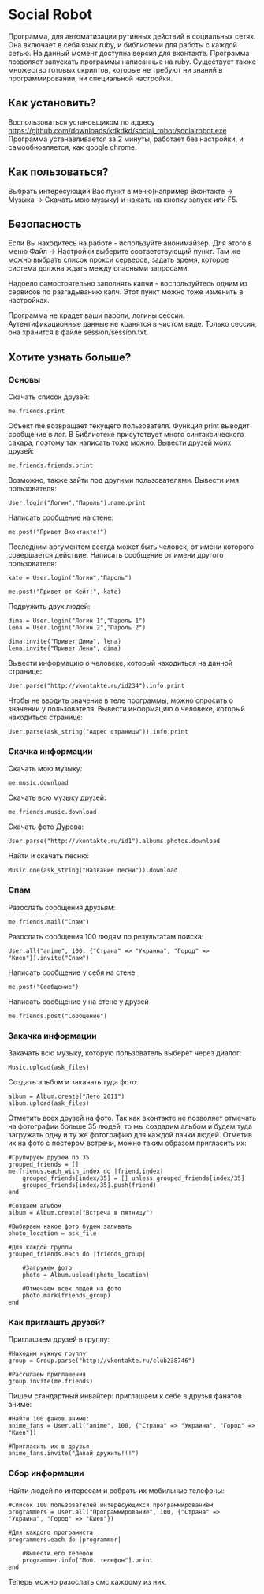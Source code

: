 ﻿Social Robot
============
Программа, для автоматизации рутинных действий в социальных сетях. Она включает в себя язык ruby, и библиотеки для работы с каждой сетью. На данный момент доступна версия для вконтакте. Программа позволяет запускать программы написанные на ruby. Существует также множество готовых скриптов, которые не требуют ни знаний в программировании, ни специальной настройки.


Как установить?
---------------
Воспользоваться установщиком по адресу https://github.com/downloads/kdkdkd/social_robot/socialrobot.exe
Программа устанавливается за 2 минуты, работает без настройки, и самообновляется, как google chrome.


Как пользоваться?
-----------------
Выбрать интересующий Вас пункт в меню(например Вконтакте -> Музыка -> Скачать мою музыку) и нажать на кнопку запуск или F5.


Безопасность
------------
Если Вы находитесь на работе - используйте анонимайзер. Для этого в меню Файл -> Настройки выберите соответствующий  пункт. Там же можно выбрать список прокси серверов, задать время, которое система должна ждать между опасными запросами.

Надоело самостоятельно заполнять капчи - воспользуйтесь одним из сервисов по разгадыванию капч. Этот пункт можно тоже изменить в настройках.

Программа не крадет ваши пароли, логины сессии. Аутентификационные данные не хранятся в чистом виде. Только сессия, она хранится в файле session/session.txt.

Хотите узнать больше?
---------------------
### Основы

Скачать список друзей:
	
	me.friends.print

Объект me возвращает текущего пользователя. Функция print выводит сообщение в лог. В Библиотеке присутствует много синтаксического сахара, поэтому так написать тоже можно.
Вывести друзей моих друзей:

	me.friends.friends.print

Возможно, также зайти под другими пользователями.
Вывести имя пользователя:

	User.login("Логин","Пароль").name.print

	
Написать сообщение на стене:

	me.post("Привет Вконтакте!")
	
Последним аргументом всегда может быть человек, от имени которого совершается действие. Написать сообщение от имени другого пользователя:

	kate = User.login("Логин","Пароль")
	
	me.post("Привет от Кейт!", kate)


Подружить двух людей:

	dima = User.login("Логин 1","Пароль 1")
	lena = User.login("Логин 2","Пароль 2")

	dima.invite("Привет Дима", lena)
	lena.invite("Привет Лена", dima)
	
	
Вывести информацию о человеке, который находиться на данной странице:
	
	User.parse("http://vkontakte.ru/id234").info.print
	
Чтобы не вводить значение в теле программы, можно спросить о значении у пользователя. Вывести информацию о человеке, который находиться странице:

	User.parse(ask_string("Адрес страницы")).info.print
	
	
### Скачка информации

Скачать мою музыку:
	
	me.music.download

Скачать всю музыку друзей:
	
	me.friends.music.download
	
Скачать фото Дурова:
	
	User.parse("http://vkontakte.ru/id1").albums.photos.download
	
Найти и скачать песню:

	Music.one(ask_string("Название песни")).download
	

### Спам

Разослать сообщения друзьям:

	me.friends.mail("Спам")

Разослать сообщения 100 людям по результатам поиска:

	User.all("anime", 100, {"Страна" => "Украина", "Город" => "Киев"}).invite("Спам")
	
Написать сообщение у себя на стене

	me.post("Сообщение")
	
Написать сообщение у на стене у друзей

	me.friends.post("Сообщение")


	
### Закачка информации	
	
Закачать всю музыку, которую пользователь выберет через диалог:

	Music.upload(ask_files)
	
Создать альбом и закачать туда фото:

	album = Album.create("Лето 2011")
	album.upload(ask_files)
	

Отметить всех друзей на фото. Так как вконтакте не позволяет отмечать на фотографии больше 35 людей, то мы создадим альбом и будем туда загружать одну и ту же фотографию для каждой пачки людей. Отметив их на фото с постером встречи, можно таким образом пригласить их:
	
	#Групируем друзей по 35
	grouped_friends = []
	me.friends.each_with_index do |friend,index| 
        grouped_friends[index/35] = [] unless grouped_friends[index/35]
		grouped_friends[index/35].push(friend) 
	end
	
	#Создаем альбом
	album = Album.create("Встреча в пятницу")
	
	#Выбираем какое фото будем заливать
	photo_location = ask_file
	
	#Для каждой группы
	grouped_friends.each do |friends_group|
		
		#Загружем фото
		photo = Album.upload(photo_location)
		
		#Отмечаем всех людей на фото
		photo.mark(friends_group)
	end
	
	


### Как приглашть друзей?

Приглашаем друзей в группу:

	#Находим нужную группу
	group = Group.parse("http://vkontakte.ru/club238746")

	#Рассылаем приглашения
	group.invite(me.friends)
	

Пишем стандартный инвайтер: приглашаем к себе в друзья фанатов аниме:

	#Найти 100 фанов аниме:
	anime_fans = User.all("anime", 100, {"Страна" => "Украина", "Город" => "Киев"})
	
	#Пригласить их в друзья
	anime_fans.invite("Давай дружить!!!")

	
### Сбор информации

Найти людей по интересам и собрать их мобильные телефоны:
	
	#Список 100 пользователей интересующихся программированием
	programmers = User.all("Программирование", 100, {"Страна" => "Украина", "Город" => "Киев"})
	
	#Для каждого програмиста
	programmers.each do |programmer| 
	
		#Вывести его телефон
		programmer.info["Моб. телефон"].print
	end

Теперь можно разослать смс каждому из них.



